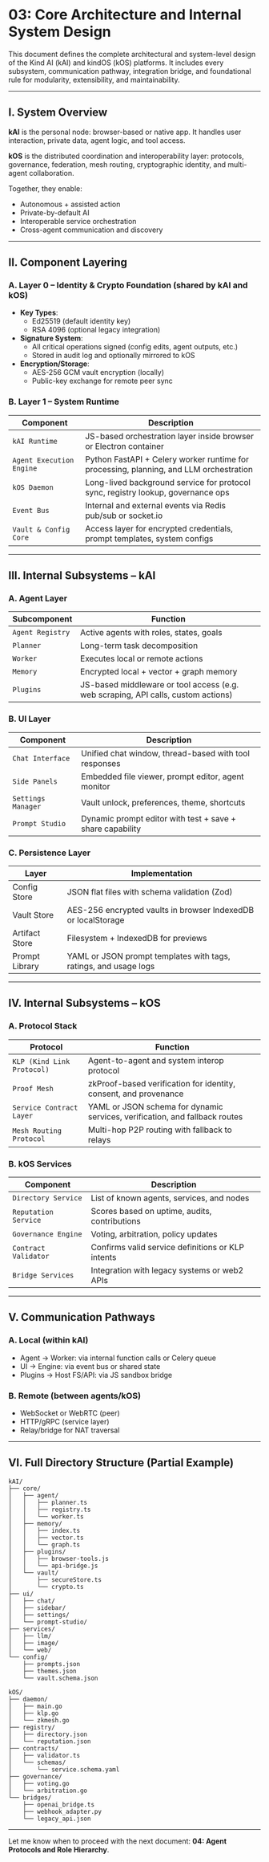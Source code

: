 # 03: Core Architecture and Internal System Design

This document defines the complete architectural and system-level design of the Kind AI (kAI) and kindOS (kOS) platforms. It includes every subsystem, communication pathway, integration bridge, and foundational rule for modularity, extensibility, and maintainability.

---

## I. System Overview

**kAI** is the personal node: browser-based or native app. It handles user interaction, private data, agent logic, and tool access.

**kOS** is the distributed coordination and interoperability layer: protocols, governance, federation, mesh routing, cryptographic identity, and multi-agent collaboration.

Together, they enable:

- Autonomous + assisted action
- Private-by-default AI
- Interoperable service orchestration
- Cross-agent communication and discovery

---

## II. Component Layering

### A. Layer 0 – Identity & Crypto Foundation (shared by kAI and kOS)

- **Key Types**:
  - Ed25519 (default identity key)
  - RSA 4096 (optional legacy integration)
- **Signature System**:
  - All critical operations signed (config edits, agent outputs, etc.)
  - Stored in audit log and optionally mirrored to kOS
- **Encryption/Storage**:
  - AES-256 GCM vault encryption (locally)
  - Public-key exchange for remote peer sync

### B. Layer 1 – System Runtime

| Component                | Description                                                                            |
| ------------------------ | -------------------------------------------------------------------------------------- |
| `kAI Runtime`            | JS-based orchestration layer inside browser or Electron container                      |
| `Agent Execution Engine` | Python FastAPI + Celery worker runtime for processing, planning, and LLM orchestration |
| `kOS Daemon`             | Long-lived background service for protocol sync, registry lookup, governance ops       |
| `Event Bus`              | Internal and external events via Redis pub/sub or socket.io                            |
| `Vault & Config Core`    | Access layer for encrypted credentials, prompt templates, system configs               |

---

## III. Internal Subsystems – kAI

### A. Agent Layer

| Subcomponent     | Function                                                                          |
| ---------------- | --------------------------------------------------------------------------------- |
| `Agent Registry` | Active agents with roles, states, goals                                           |
| `Planner`        | Long-term task decomposition                                                      |
| `Worker`         | Executes local or remote actions                                                  |
| `Memory`         | Encrypted local + vector + graph memory                                           |
| `Plugins`        | JS-based middleware or tool access (e.g. web scraping, API calls, custom actions) |

### B. UI Layer

| Component          | Description                                               |
| ------------------ | --------------------------------------------------------- |
| `Chat Interface`   | Unified chat window, thread-based with tool responses     |
| `Side Panels`      | Embedded file viewer, prompt editor, agent monitor        |
| `Settings Manager` | Vault unlock, preferences, theme, shortcuts               |
| `Prompt Studio`    | Dynamic prompt editor with test + save + share capability |

### C. Persistence Layer

| Layer          | Implementation                                                   |
| -------------- | ---------------------------------------------------------------- |
| Config Store   | JSON flat files with schema validation (Zod)                     |
| Vault Store    | AES-256 encrypted vaults in browser IndexedDB or localStorage    |
| Artifact Store | Filesystem + IndexedDB for previews                              |
| Prompt Library | YAML or JSON prompt templates with tags, ratings, and usage logs |

---

## IV. Internal Subsystems – kOS

### A. Protocol Stack

| Protocol                   | Function                                                                    |
| -------------------------- | --------------------------------------------------------------------------- |
| `KLP (Kind Link Protocol)` | Agent-to-agent and system interop protocol                                  |
| `Proof Mesh`               | zkProof-based verification for identity, consent, and provenance            |
| `Service Contract Layer`   | YAML or JSON schema for dynamic services, verification, and fallback routes |
| `Mesh Routing Protocol`    | Multi-hop P2P routing with fallback to relays                               |

### B. kOS Services

| Component            | Description                                       |
| -------------------- | ------------------------------------------------- |
| `Directory Service`  | List of known agents, services, and nodes         |
| `Reputation Service` | Scores based on uptime, audits, contributions     |
| `Governance Engine`  | Voting, arbitration, policy updates               |
| `Contract Validator` | Confirms valid service definitions or KLP intents |
| `Bridge Services`    | Integration with legacy systems or web2 APIs      |

---

## V. Communication Pathways

### A. Local (within kAI)

- Agent → Worker: via internal function calls or Celery queue
- UI → Engine: via event bus or shared state
- Plugins → Host FS/API: via JS sandbox bridge

### B. Remote (between agents/kOS)

- WebSocket or WebRTC (peer)
- HTTP/gRPC (service layer)
- Relay/bridge for NAT traversal

---

## VI. Full Directory Structure (Partial Example)

```
kAI/
├── core/
│   ├── agent/
│   │   ├── planner.ts
│   │   ├── registry.ts
│   │   └── worker.ts
│   ├── memory/
│   │   ├── index.ts
│   │   ├── vector.ts
│   │   └── graph.ts
│   ├── plugins/
│   │   ├── browser-tools.js
│   │   └── api-bridge.js
│   └── vault/
│       ├── secureStore.ts
│       └── crypto.ts
├── ui/
│   ├── chat/
│   ├── sidebar/
│   ├── settings/
│   └── prompt-studio/
├── services/
│   ├── llm/
│   ├── image/
│   └── web/
└── config/
    ├── prompts.json
    ├── themes.json
    └── vault.schema.json

kOS/
├── daemon/
│   ├── main.go
│   ├── klp.go
│   └── zkmesh.go
├── registry/
│   ├── directory.json
│   └── reputation.json
├── contracts/
│   ├── validator.ts
│   └── schemas/
│       └── service.schema.yaml
├── governance/
│   ├── voting.go
│   └── arbitration.go
└── bridges/
    ├── openai_bridge.ts
    ├── webhook_adapter.py
    └── legacy_api.json
```

---

Let me know when to proceed with the next document: **04: Agent Protocols and Role Hierarchy**.

